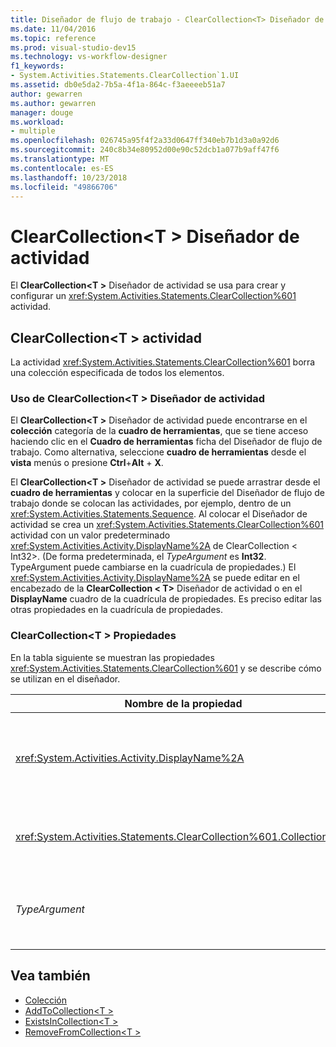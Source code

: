 ```yaml
---
title: Diseñador de flujo de trabajo - ClearCollection<T> Diseñador de actividad
ms.date: 11/04/2016
ms.topic: reference
ms.prod: visual-studio-dev15
ms.technology: vs-workflow-designer
f1_keywords:
- System.Activities.Statements.ClearCollection`1.UI
ms.assetid: db0e5da2-7b5a-4f1a-864c-f3aeeeeb51a7
author: gewarren
ms.author: gewarren
manager: douge
ms.workload:
- multiple
ms.openlocfilehash: 026745a95f4f2a33d0647ff340eb7b1d3a0a92d6
ms.sourcegitcommit: 240c8b34e80952d00e90c52dcb1a077b9aff47f6
ms.translationtype: MT
ms.contentlocale: es-ES
ms.lasthandoff: 10/23/2018
ms.locfileid: "49866706"
---
```

# <a name="clearcollectiont-activity-designer"></a>ClearCollection\<T > Diseñador de actividad

El **ClearCollection\<T >** Diseñador de actividad se usa para crear y configurar un <xref:System.Activities.Statements.ClearCollection%601> actividad.

## <a name="the-clearcollectiont-activity"></a>ClearCollection\<T > actividad

La actividad <xref:System.Activities.Statements.ClearCollection%601> borra una colección especificada de todos los elementos.

### <a name="using-the-clearcollectiont-activity-designer"></a>Uso de ClearCollection\<T > Diseñador de actividad

El **ClearCollection\<T >** Diseñador de actividad puede encontrarse en el **colección** categoría de la **cuadro de herramientas**, que se tiene acceso haciendo clic en el  **Cuadro de herramientas** ficha del Diseñador de flujo de trabajo. Como alternativa, seleccione **cuadro de herramientas** desde el **vista** menús o presione **Ctrl**+**Alt** + **X**.

El **ClearCollection\<T >** Diseñador de actividad se puede arrastrar desde el **cuadro de herramientas** y colocar en la superficie del Diseñador de flujo de trabajo donde se colocan las actividades, por ejemplo, dentro de un <xref:System.Activities.Statements.Sequence>. Al colocar el Diseñador de actividad se crea un <xref:System.Activities.Statements.ClearCollection%601> actividad con un valor predeterminado <xref:System.Activities.Activity.DisplayName%2A> de ClearCollection < Int32\>. (De forma predeterminada, el *TypeArgument* es **Int32**. TypeArgument puede cambiarse en la cuadrícula de propiedades.) El <xref:System.Activities.Activity.DisplayName%2A> se puede editar en el encabezado de la **ClearCollection < T\>**  Diseñador de actividad o en el **DisplayName** cuadro de la cuadrícula de propiedades. Es preciso editar las otras propiedades en la cuadrícula de propiedades.

### <a name="the-clearcollectiont-properties"></a>ClearCollection\<T > Propiedades

En la tabla siguiente se muestran las propiedades <xref:System.Activities.Statements.ClearCollection%601> y se describe cómo se utilizan en el diseñador.

|Nombre de la propiedad|Obligatorio|Uso|
|-|--------------|-|
|<xref:System.Activities.Activity.DisplayName%2A>|False|Especifica el nombre opcional descriptivo de la actividad <xref:System.Activities.Statements.ClearCollection%601>. El valor predeterminado es ClearCollection < Int32\>. Pese a que el valor <xref:System.Activities.Activity.DisplayName%2A> no es obligatorio, se recomienda usar uno.|
|<xref:System.Activities.Statements.ClearCollection%601.Collection%2A>|True|Especifica la colección que se va a borrar de los elementos. Esta colección es de tipo **ICollection\<TypeArgument >.** Para especificar la colección, escriba una expresión de Visual Basic en la cuadrícula de propiedades.|
|*TypeArgument*|True|Especifica el tipo T de los elementos contenidos en <xref:System.Collections.Generic.ICollection%601>. De forma predeterminada, esto *TypeArgument* tipo está establecido en **Int32**. Para cambiar el tipo, cambie el valor de la *TypeArgument* en el cuadro combinado en la cuadrícula de propiedades.|

## <a name="see-also"></a>Vea también

- [Colección](../workflow-designer/collection-activity-designers.md)
- [AddToCollection\<T >](../workflow-designer/addtocollection-t-activity-designer.md)
- [ExistsInCollection\<T >](../workflow-designer/existsincollection-t-activity-designer.md)
- [RemoveFromCollection\<T >](../workflow-designer/removefromcollection-t-activity-designer.md)